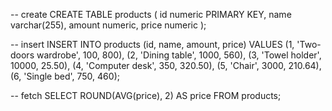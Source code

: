 
-- create
CREATE TABLE products (
    id numeric PRIMARY KEY,
    name varchar(255),
    amount numeric,
    price numeric
);

-- insert
INSERT INTO products (id, name, amount, price) VALUES
(1, 'Two-doors wardrobe', 100, 800),
(2, 'Dining table', 1000, 560),
(3, 'Towel holder', 10000, 25.50),
(4, 'Computer desk', 350, 320.50),
(5, 'Chair', 3000, 210.64),
(6, 'Single bed', 750, 460);

-- fetch 
SELECT ROUND(AVG(price), 2) AS price
FROM products;
